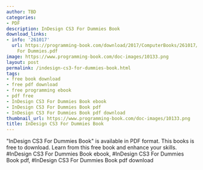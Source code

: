 ```yaml
---
author: TBD
categories:
- PDF
description: InDesign CS3 For Dummies Book
download_links:
- info: '261017'
  url: https://programming-book.com/download/2017/ComputerBooks/261017/InDesign CS3
    For Dummies.pdf
image: https://www.programming-book.com/doc-images/10133.png
layout: post
permalink: /indesign-cs3-for-dummies-book.html
tags:
- free book download
- free pdf download
- free programming ebook
- pdf free
- InDesign CS3 For Dummies Book ebook
- InDesign CS3 For Dummies Book pdf
- InDesign CS3 For Dummies Book pdf download
thumbnail_url: https://www.programming-book.com/doc-images/10133.png
title: InDesign CS3 For Dummies Book
---
```


 
<div class="item-desc text-justify">
  "InDesign CS3 For Dummies Book" is available in PDF format. This books is free to download. Learn from this free book and enhance your skills.
  <br>
  #InDesign CS3 For Dummies Book ebook, #InDesign CS3 For Dummies Book pdf, #InDesign CS3 For Dummies Book pdf download
</div>